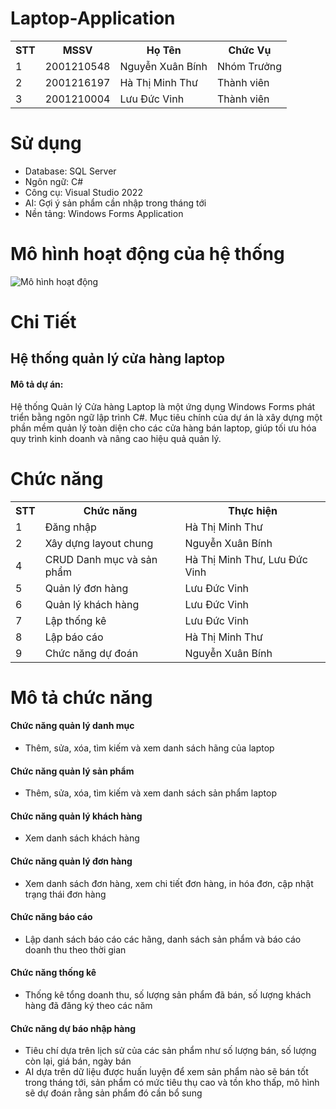 # Laptop-Application

<div>
  <table>
    <tr> 
      <th>STT</th>
       <th>MSSV</th>
       <th>Họ Tên</th>
       <th>Chức Vụ</th>
    </tr>
    <tr>
      <td>1</td>
      <td>2001210548</td>
      <td>Nguyễn Xuân Bính</td>
      <td>Nhóm Trưởng</td>
    </tr>
     <tr>
      <td>2</td>
      <td>2001216197</td>
      <td>Hà Thị Minh Thư</td>
      <td>Thành viên</td>
    </tr> 
    <tr>
      <td>3</td>
      <td>2001210004</td>
      <td>Lưu Đức Vinh</td>
      <td>Thành viên</td>
    </tr>
  </table>
</div>

# Sử dụng
<nav>
  <ul>
    <li>Database: SQL Server</li>
    <li>Ngôn ngữ: C#</li>
    <li>Công cụ: Visual Studio 2022</li>
    <li>AI: Gợi ý sản phẩm cần nhập trong tháng tới</li>
    <li>Nền tảng: Windows Forms Application</li>
  </ul>
</nav>

# Mô hình hoạt động của hệ thống
<img src="https://res.cloudinary.com/dypftrmtl/image/upload/v1733327404/mohinhhoatdong_pr1rwx.jpg" alt="Mô hình hoạt động"/>


# Chi Tiết
## Hệ thống quản lý cửa hàng laptop
<h4>Mô tả dự án: </h4>
<p>Hệ thống Quản lý Cửa hàng Laptop là một ứng dụng Windows Forms phát triển bằng ngôn ngữ lập trình C#. Mục tiêu chính của dự án là xây dựng một phần mềm quản lý toàn diện cho các cửa hàng bán laptop, giúp tối ưu hóa quy trình kinh doanh và nâng cao hiệu quả quản lý.</p>

# Chức năng
<table>
  <tr>
    <th>STT</th>
    <th>Chức năng</th>
    <Th>Thực hiện</Th>
  </tr>
  <tr>
    <td>1</td>
    <td>Đăng nhập</td>
    <td>Hà Thị Minh Thư</td>
  </tr>
  <tr>
    <td>2</td>
    <td>Xây dựng layout chung</td>
    <td>Nguyễn Xuân Bính</td>
  </tr>
   <tr>
    <td>4</td>
    <td>CRUD Danh mục và sản phẩm</td>
    <td>Hà Thị Minh Thư, Lưu Đức Vinh</td>
  </tr>
   <tr>
      <td>5</td>
      <td>Quản lý đơn hàng</td>
      <td>Lưu Đức Vinh</td>
    </tr>
     <tr>
      <td>6</td>
      <td>Quản lý khách hàng</td>
      <td>Lưu Đức Vinh</td>
    </tr>
     <tr>
      <td>7</td>
      <td>Lập thống kê</td>
      <td>Lưu Đức Vinh</td>
    </tr>
     <tr>
      <td>8</td>
      <td>Lập báo cáo</td>
      <td>Hà Thị Minh Thư</td>
    </tr>
     <tr>
      <td>9</td>
      <td>Chức năng dự đoán</td>
      <td>Nguyễn Xuân Bính</td>
    </tr>
</table>

# Mô tả chức năng 
<h4>Chức năng quản lý danh mục</h4>
<ul>
   <li>Thêm, sửa, xóa, tìm kiếm và xem danh sách hãng của laptop</li>
</ul>
<h4>Chức năng quản lý sản phẩm</h4>
<ul>
  <li>Thêm, sửa, xóa, tìm kiếm và xem danh sách sản phẩm laptop</li>
</ul>
<h4>Chức năng quản lý khách hàng</h4>
<ul>
  <li>Xem danh sách khách hàng</li>
</ul>
<h4>Chức năng quản lý đơn hàng</h4>
<ul>
  <li>Xem danh sách đơn hàng, xem chi tiết đơn hàng, in hóa đơn, cập nhật trạng thái đơn hàng</li>
</ul>
<h4>Chức năng báo cáo</h4>
<ul>
  <li>Lập danh sách báo cáo các hãng, danh sách sản phẩm và báo cáo doanh thu theo thời gian</li>
</ul>
<h4>Chức năng thống kê</h4>
<ul>
  <li>Thống kê tổng doanh thu, số lượng sản phẩm đã bán, số lượng khách hàng đã đăng ký theo các năm</li>
</ul>
<h4>Chức năng dự báo nhập hàng</h4>
<ul>
  <li>Tiêu chí dựa trên lịch sử của các sản phẩm như số lượng bán, số lượng còn lại, giá bán, ngày bán </li>
   <li>AI dựa trên dữ liệu được huấn luyện để xem sản phẩm nào sẽ bán tốt trong tháng tới, sản phẩm có mức tiêu thụ cao và tồn kho thấp, mô hình sẽ dự đoán rằng sản phẩm đó cần bổ sung</li>
</ul>

